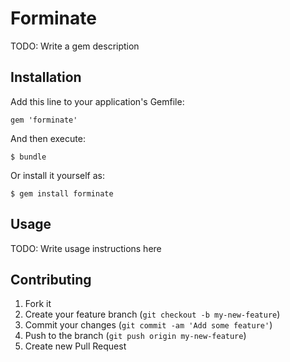 # Forminate

TODO: Write a gem description

## Installation

Add this line to your application's Gemfile:

    gem 'forminate'

And then execute:

    $ bundle

Or install it yourself as:

    $ gem install forminate

## Usage

TODO: Write usage instructions here

## Contributing

1. Fork it
2. Create your feature branch (`git checkout -b my-new-feature`)
3. Commit your changes (`git commit -am 'Add some feature'`)
4. Push to the branch (`git push origin my-new-feature`)
5. Create new Pull Request
